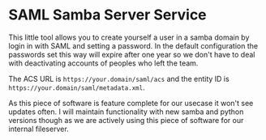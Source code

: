 # SAML Samba Server Service

This little tool allows you to create yourself a user in a samba domain by login in with SAML and setting a password.
In the default configuration the passwords set this way will expire after one year so we don't have to deal with deactivating accounts of peoples who left the team.
  
The ACS URL is `https://your.domain/saml/acs` and the entity ID is `https://your.domain/saml/metadata.xml`.
  
As this piece of software is feature complete for our usecase it won't see updates often.
I will maintain functionality with new samba and python versions though as we are actively using this piece of software for our internal fileserver.
